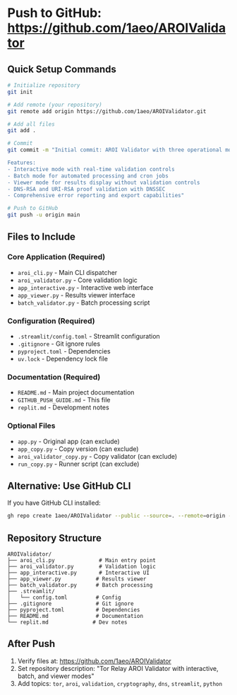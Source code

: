 # Push to GitHub: https://github.com/1aeo/AROIValidator

## Quick Setup Commands

```bash
# Initialize repository
git init

# Add remote (your repository)
git remote add origin https://github.com/1aeo/AROIValidator.git

# Add all files
git add .

# Commit
git commit -m "Initial commit: AROI Validator with three operational modes

Features:
- Interactive mode with real-time validation controls
- Batch mode for automated processing and cron jobs
- Viewer mode for results display without validation controls
- DNS-RSA and URI-RSA proof validation with DNSSEC
- Comprehensive error reporting and export capabilities"

# Push to GitHub
git push -u origin main
```

## Files to Include

### Core Application (Required)
- `aroi_cli.py` - Main CLI dispatcher
- `aroi_validator.py` - Core validation logic  
- `app_interactive.py` - Interactive web interface
- `app_viewer.py` - Results viewer interface
- `batch_validator.py` - Batch processing script

### Configuration (Required)
- `.streamlit/config.toml` - Streamlit configuration
- `.gitignore` - Git ignore rules
- `pyproject.toml` - Dependencies
- `uv.lock` - Dependency lock file

### Documentation (Required)
- `README.md` - Main project documentation
- `GITHUB_PUSH_GUIDE.md` - This file
- `replit.md` - Development notes

### Optional Files
- `app.py` - Original app (can exclude)
- `app_copy.py` - Copy version (can exclude)
- `aroi_validator_copy.py` - Copy validator (can exclude)
- `run_copy.py` - Runner script (can exclude)

## Alternative: Use GitHub CLI

If you have GitHub CLI installed:

```bash
gh repo create 1aeo/AROIValidator --public --source=. --remote=origin --push
```

## Repository Structure

```
AROIValidator/
├── aroi_cli.py              # Main entry point
├── aroi_validator.py        # Validation logic
├── app_interactive.py       # Interactive UI
├── app_viewer.py           # Results viewer
├── batch_validator.py      # Batch processing
├── .streamlit/
│   └── config.toml         # Config
├── .gitignore              # Git ignore
├── pyproject.toml          # Dependencies
├── README.md               # Documentation
└── replit.md              # Dev notes
```

## After Push

1. Verify files at: https://github.com/1aeo/AROIValidator
2. Set repository description: "Tor Relay AROI Validator with interactive, batch, and viewer modes"
3. Add topics: `tor`, `aroi`, `validation`, `cryptography`, `dns`, `streamlit`, `python`